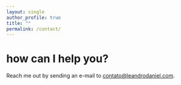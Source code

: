 ```yaml
---
layout: single
author_profile: true
title: ""
permalink: /contact/
---
```


# how can I help you?

Reach me out by sending an e-mail to <a href="mailto:contato@leandrodaniel.com">contato@leandrodaniel.com</a>.
